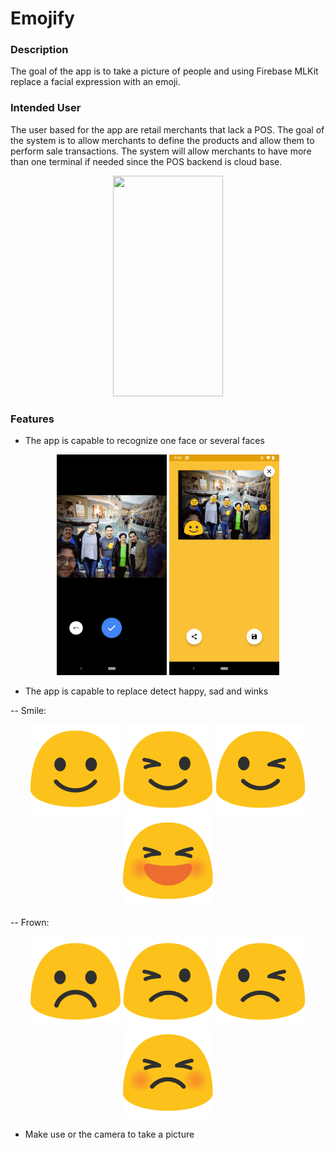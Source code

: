 # Emojify

### Description
The goal of the app is to take a picture of people and using Firebase MLKit replace a facial 
expression with an emoji.

### Intended User
The user based for the app are retail merchants that lack a POS. The goal of the system is to allow 
merchants to define the products and allow them to perform sale transactions. The system will allow 
merchants to have more than one terminal if needed since the POS backend is cloud base.

<p align="center">
    <img src="/images/demo_single_face.gif " alt="" data-canonical-src="/images/demo_single_face.gif " width="176" height="353" />
</p>

### Features
- The app is capable to recognize one face or several faces

<p align="center">
    <img src="/images/faces.png" alt="" data-canonical-src="/images/faces.png" width="176" height="353" />
    <img src="/images/multiple_faces.png" alt="" data-canonical-src="/images/multiple_faces.png" width="176" height="353" />
</p>

- The app is capable to replace detect happy, sad and winks

 -- Smile: 
 
 <p align="center">
    <img src="/images/smile.png" alt="" data-canonical-src="/images/smile.png" width="144" height="144" />
    <img src="/images/rightwink.png" alt="" data-canonical-src="/images/rightwink.png" width="144" height="144" />
    <img src="/images/leftwink.png" alt="" data-canonical-src="/images/leftwink.png" width="144" height="144" />
    <img src="/images/closed_smile.png" alt="" data-canonical-src="/images/closed_smile.png" width="144" height="144" />
 </p>

 -- Frown: 
 
 <p align="center">
    <img src="/images/frown.png" alt="" data-canonical-src="/images/frown.png" width="144" height="144" />
    <img src="/images/rightwinkfrown.png" alt="" data-canonical-src="/images/rightwinkfrown.png" width="144" height="144" />
    <img src="/images/leftwinkfrown.png" alt="" data-canonical-src="/images/leftwinkfrown.png" width="144" height="144" />
    <img src="/images/closed_frown.png" alt="" data-canonical-src="/images/closed_frown.png" width="144" height="144" />
 </p>

- Make use or the camera to take a picture
